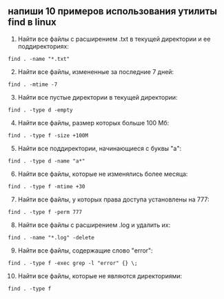 ## напиши 10 примеров использования утилиты find в linux

1. Найти все файлы с расширением .txt в текущей директории и ее поддиректориях:

```
find . -name "*.txt"
```

2. Найти все файлы, измененные за последние 7 дней:

```
find . -mtime -7
```

3. Найти все пустые директории в текущей директории:

```
find . -type d -empty
```

4. Найти все файлы, размер которых больше 100 Мб:

```
find . -type f -size +100M
```

5. Найти все поддиректории, начинающиеся с буквы "a":

```
find . -type d -name "a*"
```

6. Найти все файлы, которые не изменялись более месяца:

```
find . -type f -mtime +30
```

7. Найти все файлы, у которых права доступа установлены на 777:

```
find . -type f -perm 777
```

8. Найти все файлы с расширением .log и удалить их:

```
find . -name "*.log" -delete
```

9. Найти все файлы, содержащие слово "error":

```
find . -type f -exec grep -l "error" {} \;
```

10. Найти все файлы, которые не являются директориями:

```
find . -type f
```